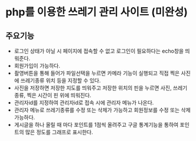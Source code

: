 # php를 이용한 쓰레기 관리 사이트 (미완성)

## 주요기능
- 로그인 상태가 아닐 시 페이지에 접속할 수 없고 로그인이 필요하다는 echo창을 띄워준다. 
- 회원가입이 가능하다.
- 촬영버튼을 통해 들어가 파일선택을 누르면 카메라 기능이 실행되고 직접 찍은 사진에 쓰레기종류 위치 등을  지정할 수 있다.
- 사진을 저장하면 저장한 지도를 띄워주고 저장한 위치의 핀을 누르면 사진, 쓰레기종류, 찍은 시간이 핀 위에 띄워진다.
- 관리자id를 지정하여 관리자id로 접속 시에 관리자 메뉴가 나온다.
- 관리자 메뉴로 쓰레기종류를 수정 또는 삭제가 가능하고 회원정보를 수정 또는 삭제 가능하다.
- 게시글을 하나 올릴 때 마다 포인트를 1점씩 올려주고 구글 통계기능을 통하여 포인트의 많은 정도를 그래프로 표시한다.
